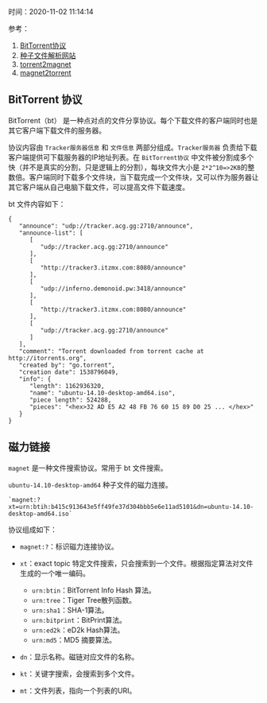 时间：2020-11-02 11:14:14

参考：

1. [BitTorrent协议](https://zh.wikipedia.org/wiki/BitTorrent_(%E5%8D%8F%E8%AE%AE))
2. [种子文件解析网站](https://chocobo1.github.io/bencode_online/)
3. [torrent2magnet](http://torrent2magnet.com/)
4. [magnet2torrent](http://magnet2torrent.com/)

## BitTorrent 协议

BitTorrent（bt） 是一种点对点的文件分享协议。每个下载文件的客户端同时也是其它客户端下载文件的服务器。

协议内容由 `Tracker服务器信息` 和  `文件信息` 两部分组成。`Tracker服务器` 负责给下载客户端提供可下载服务器的IP地址列表。在 `BitTorrent协议` 中文件被分割成多个快（并不是真实的分割，只是逻辑上的分割），每块文件大小是 `2*2^10=>2KB`的整数倍。客户端同时下载多个文件块，当下载完成一个文件块，又可以作为服务器让其它客户端从自己电脑下载文件，可以提高文件下载速度。

bt 文件内容如下：

```
{
   "announce": "udp://tracker.acg.gg:2710/announce",
   "announce-list": [
      [
         "udp://tracker.acg.gg:2710/announce"
      ],
      [
         "http://tracker3.itzmx.com:8080/announce"
      ],
      [
         "udp://inferno.demonoid.pw:3418/announce"
      ],
      [
         "http://tracker3.itzmx.com:8080/announce"
      ],
      [
         "udp://tracker.acg.gg:2710/announce"
      ]
   ],
   "comment": "Torrent downloaded from torrent cache at http://itorrents.org",
   "created by": "go.torrent",
   "creation date": 1538796049,
   "info": {
      "length": 1162936320,
      "name": "ubuntu-14.10-desktop-amd64.iso",
      "piece length": 524288,
      "pieces": "<hex>32 AD E5 A2 48 FB 76 60 15 89 D0 25 ... </hex>"
   }
}
```

## 磁力链接

`magnet` 是一种文件搜索协议。常用于 bt 文件搜索。

`ubuntu-14.10-desktop-amd64` 种子文件的磁力连接。

```
`magnet:?xt=urn:btih:b415c913643e5ff49fe37d304bbb5e6e11ad5101&dn=ubuntu-14.10-desktop-amd64.iso`
```

协议组成如下：

* `magnet:?`：标识磁力连接协议。
* `xt`：exact topic 特定文件搜索，只会搜索到一个文件。根据指定算法对文件生成的一个唯一编码。

    * `urn:btin`：BitTorrent Info Hash 算法。
    * `urn:tree`：Tiger Tree散列函数。
    * `urn:sha1`：SHA-1算法。
    * `urn:bitprint`：BitPrint算法。
    * `urn:ed2k`：eD2k Hash算法。
    * `urn:md5`：MD5 摘要算法。

* `dn`：显示名称。磁链对应文件的名称。
* `kt`：关键字搜索，会搜索到多个文件。
* `mt`：文件列表，指向一个列表的URI。
